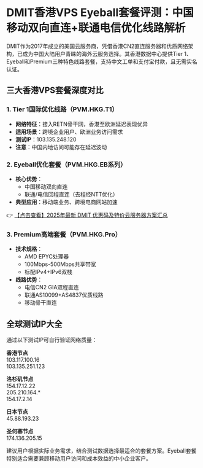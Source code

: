 # DMIT香港VPS Eyeball套餐评测：中国移动双向直连+联通电信优化线路解析

DMIT作为2017年成立的美国云服务商，凭借香港CN2直连服务器和优质网络架构，已成为中国大陆用户青睐的海外云服务选择。其香港数据中心提供Tier 1、Eyeball和Premium三种特色线路套餐，支持中文工单和支付宝付款，且无需实名认证。

## 三大香港VPS套餐深度对比

### 1. Tier 1国际优化线路（PVM.HKG.T1）
- **网络特征**：接入RETN骨干网，香港至欧洲延迟表现优异
- **适用场景**：跨境企业用户、欧洲业务访问需求
- **测试IP**：103.135.248.120
- **注意**：中国内地访问可能存在延迟波动

### 2. Eyeball优化套餐（PVM.HKG.EB系列）
- **核心优势**：
  - 中国移动双向直连
  - 联通/电信回程直连（去程经NTT优化）
- **典型应用**：移动端业务、跨境电商网站加速

👉 [【点击查看】2025年最新 DMIT 优惠码及特价云服务器方案汇总](https://bit.ly/dmit_coupon)

### 3. Premium高端套餐（PVM.HKG.Pro）
- **技术规格**：
  - AMD EPYC处理器
  - 100Mbps-500Mbps共享带宽
  - 标配IPv4+IPv6双栈
- **线路优势**：
  - 电信CN2 GIA双程直连
  - 联通AS10099+AS4837优质线路
  - 移动骨干直连

## 全球测试IP大全
通过以下测试IP可自行验证网络质量：

**香港节点**  
103.117.100.16  
103.135.251.123  

**洛杉矶节点**  
154.17.12.22  
205.210.164.*  
154.17.2.14  

**日本节点**  
45.88.193.23  

**圣何塞节点**  
174.136.205.15  

建议用户根据实际业务需求，结合测试数据选择最适合的套餐方案。Eyeball套餐特别适合需要兼顾移动用户访问和成本效益的中小企业客户。